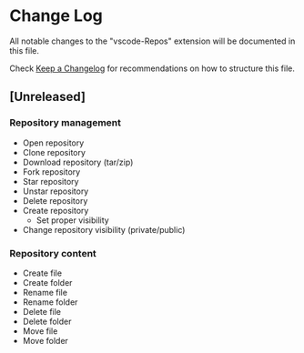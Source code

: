 # Change Log

All notable changes to the "vscode-Repos" extension will be documented in this file.

Check [Keep a Changelog](http://keepachangelog.com/) for recommendations on how to structure this file.

## [Unreleased]

### Repository management

* Open repository
* Clone repository
* Download repository (tar/zip)
* Fork repository
* Star repository
* Unstar repository
* Delete repository
* Create repository
  * Set proper visibility
* Change repository visibility (private/public)

### Repository content

* Create file
* Create folder
* Rename file
* Rename folder
* Delete file
* Delete folder
* Move file
* Move folder
